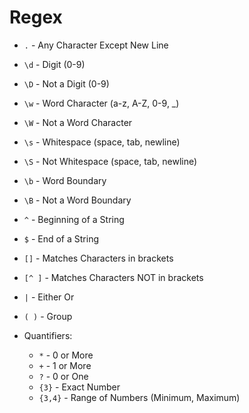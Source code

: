 # Regex

- `.`       - Any Character Except New Line
- `\d`      - Digit (0-9)
- `\D`      - Not a Digit (0-9)
- `\w`      - Word Character (a-z, A-Z, 0-9, _)
- `\W`      - Not a Word Character
- `\s`      - Whitespace (space, tab, newline)
- `\S`      - Not Whitespace (space, tab, newline)


- `\b`      - Word Boundary
- `\B`      - Not a Word Boundary
- `^`       - Beginning of a String
- `$`       - End of a String


- `[]`      - Matches Characters in brackets
- `[^ ]`    - Matches Characters NOT in brackets
- `|`       - Either Or
- `( )`     - Group

- Quantifiers:
	- `*`       - 0 or More
	- `+`       - 1 or More
	- `?`       - 0 or One
	- `{3}`     - Exact Number
	- `{3,4}`   - Range of Numbers (Minimum, Maximum)